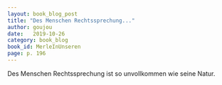 ```yaml
---
layout: book_blog_post
title: "Des Menschen Rechtssprechung..."
author: goujou
date:   2019-10-26
category: book_blog
book_id: MerleInUnseren
page: p. 196
---
```

Des Menschen Rechtssprechung ist so unvollkommen wie seine Natur.

